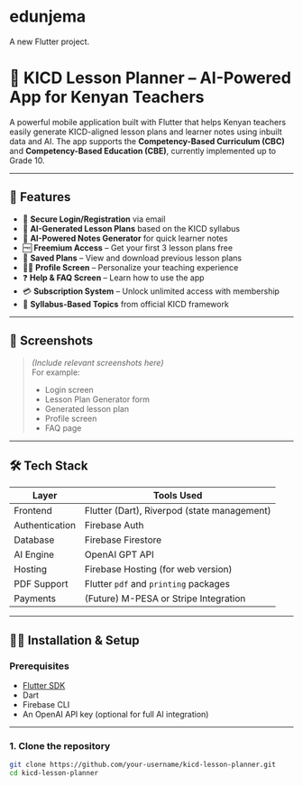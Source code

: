 # edunjema

A new Flutter project.

# 📘 KICD Lesson Planner – AI-Powered App for Kenyan Teachers

A powerful mobile application built with Flutter that helps Kenyan teachers easily generate KICD-aligned lesson plans and learner notes using inbuilt data and AI. The app supports the **Competency-Based Curriculum (CBC)** and **Competency-Based Education (CBE)**, currently implemented up to Grade 10.

---

## 🚀 Features

- 🔐 **Secure Login/Registration** via email
- 🧠 **AI-Generated Lesson Plans** based on the KICD syllabus
- 📝 **AI-Powered Notes Generator** for quick learner notes
- 🆓 **Freemium Access** – Get your first 3 lesson plans free
- 📁 **Saved Plans** – View and download previous lesson plans
- 🙋‍♂️ **Profile Screen** – Personalize your teaching experience
- ❓ **Help & FAQ Screen** – Learn how to use the app
- 💳 **Subscription System** – Unlock unlimited access with membership
- 🔄 **Syllabus-Based Topics** from official KICD framework

---

## 📱 Screenshots

> _(Include relevant screenshots here)_  
> For example:  
> - Login screen  
> - Lesson Plan Generator form  
> - Generated lesson plan  
> - Profile screen  
> - FAQ page

---

## 🛠️ Tech Stack

| Layer          | Tools Used                                 |
|----------------|---------------------------------------------|
| Frontend       | Flutter (Dart), Riverpod (state management) |
| Authentication | Firebase Auth                               |
| Database       | Firebase Firestore                          |
| AI Engine      | OpenAI GPT API                              |
| Hosting        | Firebase Hosting (for web version)          |
| PDF Support    | Flutter `pdf` and `printing` packages       |
| Payments       | (Future) M-PESA or Stripe Integration       |

---

## 🧑‍💻 Installation & Setup

### Prerequisites

- [Flutter SDK](https://docs.flutter.dev/get-started/install)
- Dart
- Firebase CLI
- An OpenAI API key (optional for full AI integration)

---

### 1. Clone the repository

```bash
git clone https://github.com/your-username/kicd-lesson-planner.git
cd kicd-lesson-planner

